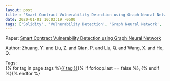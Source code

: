 ```yaml
---
layout: post
title : 'Smart Contract Vulnerability Detection using Graph Neural Network'
date: 2020-01-01 10:03:19 -0500
tags: ['Solidity', 'Vulnerability Detection', 'Graph Neural Network', 'Contract Graph']
---
```

Paper: [Smart Contract Vulnerability Detection using Graph Neural Network](https://www.ijcai.org/Proceedings/2020/0454.pdf)

Author: Zhuang, Y. and Liu, Z. and Qian, P. and Liu, Q. and Wang, X. and He, Q.




 Tags:  
        <span>{% for tag in page.tags %}<a href="/tags/#{{ tag | slugify }}">{{ tag }}</a>{% if forloop.last == false %}, {% endif %}{% endfor %}</span>
